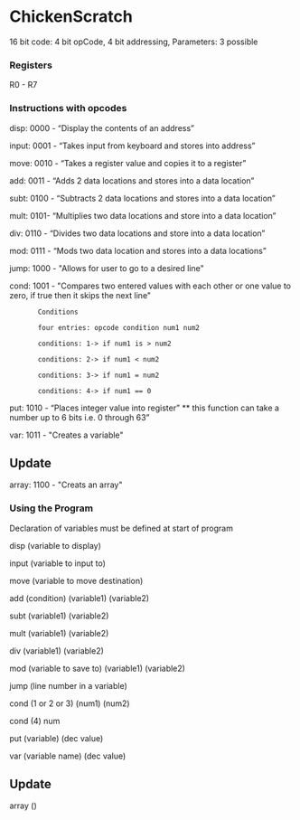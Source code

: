 # ChickenScratch
16 bit code: 4 bit opCode, 4 bit addressing, Parameters: 3 possible
 
### Registers

R0 - R7

### Instructions with opcodes

disp: 0000 - “Display the contents of an address” 

input: 0001 - “Takes input from keyboard and stores into address” 

move: 0010 - “Takes a register value and copies it to a register” 

add: 0011 - “Adds 2 data locations and stores into a data location”

subt: 0100 - “Subtracts 2 data locations and stores into a data location”

mult: 0101- “Multiplies two data locations and store into a data location”

div: 0110 - “Divides two data locations and store into a data location”

mod: 0111 - “Mods two data location and stores into a data locations”

jump: 1000 - "Allows for user to go to a desired line"

cond: 1001 - "Compares two entered values with each other or one value to zero, if true then it skips the next line"

           Conditions 
           
           four entries: opcode condition num1 num2
            
           conditions: 1-> if num1 is > num2
           
           conditions: 2-> if num1 < num2
            
           conditions: 3-> if num1 = num2
            
           conditions: 4-> if num1 == 0 

put: 1010 - “Places integer value into register” ** this function can take a number up to 6 bits i.e. 0 through 63”

var: 1011 - "Creates a variable"

## Update

array: 1100 - "Creats an array"

### Using the Program

Declaration of variables must be defined at start of program

disp   (variable to display)

input  (variable to input to)

move    (variable to move   destination)

add     (condition)   (variable1)   (variable2)

subt    (variable1)   (variable2) 

mult    (variable1)   (variable2) 

div    (variable1)   (variable2)

mod    (variable to save to)  (variable1)   (variable2) 

jump   (line number in a variable)

cond   (1 or 2 or 3) (num1) (num2)

cond   (4) num

put    (variable)  (dec value)

var    (variable name) (dec value) 

## Update
array  ()
